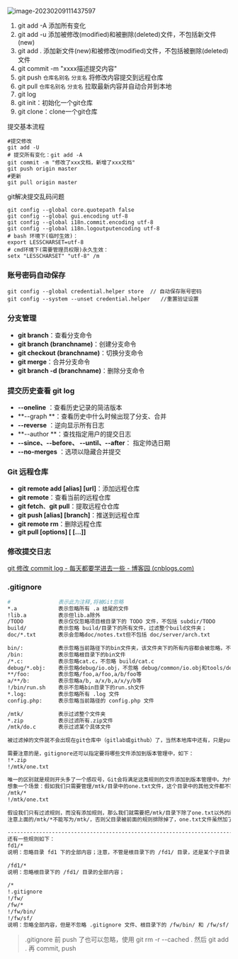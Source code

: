 ![image-20230209111437597](https://xmls-typora-pic.oss-cn-shanghai.aliyuncs.com/pic/image-20230209111437597.png)





1. git add -A  添加所有变化
2. git add -u  添加被修改(modified)和被删除(deleted)文件，不包括新文件(new)
3. git add .   添加新文件(new)和被修改(modified)文件，不包括被删除(deleted)文件
4. git commit -m "xxxx描述提交内容"
5. git push `仓库名别名` `分支名` 将修改内容提交到远程仓库
6. git pull  `仓库名别名` `分支名`  拉取最新内容并自动合并到本地
7. git log
8. git init：初始化一个git仓库
9. git clone：clone一个git仓库



提交基本流程

```shell
#提交修改 
git add -U
# 提交所有变化：git add -A
git commit -m "修改了xxx文档，新增了xxx文档"
git push origin master
#更新
git pull origin master
```

git解决提交乱码问题

```shell
git config --global core.quotepath false 
git config --global gui.encoding utf-8
git config --global i18n.commit.encoding utf-8 
git config --global i18n.logoutputencoding utf-8 
# bash 环境下(临时生效)：
export LESSCHARSET=utf-8
# cmd环境下(需要管理员权限)永久生效：
setx "LESSCHARSET" "utf-8" /m
```



### 账号密码自动保存

```shell
git config --global credential.helper store  // 自动保存账号密码
git config --system --unset credential.helper　　//重置验证设置
```



### 分支管理

- **git branch**：查看分支命令
- **git branch (branchname)**：创建分支命令
- **git checkout (branchname)**：切换分支命令
- **git merge**：合并分支命令
- **git branch -d (branchname)**：删除分支命令



### 提交历史查看 git log

- **--oneline** ：查看历史记录的简洁版本
- **--graph **：查看历史中什么时候出现了分支、合并
- **--reverse** ：逆向显示所有日志
- **--author **：查找指定用户的提交日志
- **--since、--before、 --until、--after**： 指定帅选日期
- **--no-merges** ：选项以隐藏合并提交



### Git 远程仓库

- **git remote add [alias] [url]**：添加远程仓库
- **git remote**：查看当前的远程仓库
- **git fetch**、**git pull**：提取远程仓仓库
- **git push [alias] [branch]**：推送到远程仓库
- **git remote rm**：删除远程仓库
- **git pull [options] [<repository> [<refspec>…]]**



### 修改提交日志

[git 修改 commit log - 每天都要学进去一些 - 博客园 (cnblogs.com)](https://www.cnblogs.com/chenguangliang/p/13169738.html)





### .gitignore

```bash
#               表示此为注释,将被Git忽略
*.a             表示忽略所有 .a 结尾的文件
!lib.a          表示但lib.a除外
/TODO           表示仅仅忽略项目根目录下的 TODO 文件，不包括 subdir/TODO
build/          表示忽略 build/目录下的所有文件，过滤整个build文件夹；
doc/*.txt       表示会忽略doc/notes.txt但不包括 doc/server/arch.txt
 
bin/:           表示忽略当前路径下的bin文件夹，该文件夹下的所有内容都会被忽略，不忽略 bin 文件
/bin:           表示忽略根目录下的bin文件
/*.c:           表示忽略cat.c，不忽略 build/cat.c
debug/*.obj:    表示忽略debug/io.obj，不忽略 debug/common/io.obj和tools/debug/io.obj
**/foo:         表示忽略/foo,a/foo,a/b/foo等
a/**/b:         表示忽略a/b, a/x/b,a/x/y/b等
!/bin/run.sh    表示不忽略bin目录下的run.sh文件
*.log:          表示忽略所有 .log 文件
config.php:     表示忽略当前路径的 config.php 文件
 
/mtk/           表示过滤整个文件夹
*.zip           表示过滤所有.zip文件
/mtk/do.c       表示过滤某个具体文件
 
被过滤掉的文件就不会出现在git仓库中（gitlab或github）了，当然本地库中还有，只是push的时候不会上传。
 
需要注意的是，gitignore还可以指定要将哪些文件添加到版本管理中，如下：
!*.zip
!/mtk/one.txt
 
唯一的区别就是规则开头多了一个感叹号，Git会将满足这类规则的文件添加到版本管理中。为什么要有两种规则呢？
想象一个场景：假如我们只需要管理/mtk/目录中的one.txt文件，这个目录中的其他文件都不需要管理，那么.gitignore规则应写为：：
/mtk/*
!/mtk/one.txt
 
假设我们只有过滤规则，而没有添加规则，那么我们就需要把/mtk/目录下除了one.txt以外的所有文件都写出来！
注意上面的/mtk/*不能写为/mtk/，否则父目录被前面的规则排除掉了，one.txt文件虽然加了!过滤规则，也不会生效！
 
----------------------------------------------------------------------------------
还有一些规则如下：
fd1/*
说明：忽略目录 fd1 下的全部内容；注意，不管是根目录下的 /fd1/ 目录，还是某个子目录 /child/fd1/ 目录，都会被忽略；
 
/fd1/*
说明：忽略根目录下的 /fd1/ 目录的全部内容；
 
/*
!.gitignore
!/fw/ 
/fw/*
!/fw/bin/
!/fw/sf/
说明：忽略全部内容，但是不忽略 .gitignore 文件、根目录下的 /fw/bin/ 和 /fw/sf/ 目录；注意要先对bin/的父目录使用!规则，使其不被排除。
```

> .gitignore 前 push 了也可以忽略，使用 git rm -r --cached . 然后 git add . 再 commit, push
